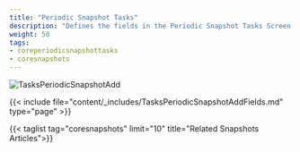 ```yaml
---
title: "Periodic Snapshot Tasks"
description: "Defines the fields in the Periodic Snapshot Tasks Screen on TrueNAS CORE."
weight: 50
tags:
- coreperiodicsnapshottasks
- coresnapshots
---
```


![TasksPeriodicSnapshotAdd](/images/CORE/12.0/TasksPeriodicSnapshotAdd.png "Creating a new Snapshot Task")

{{< include file="content/_includes/TasksPeriodicSnapshotAddFields.md" type="page" >}}

{{< taglist tag="coresnapshots" limit="10" title="Related Snapshots Articles">}}

